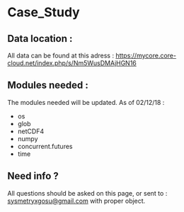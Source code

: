 # Case_Study

## Data location :

All data can be found at this adress :
https://mycore.core-cloud.net/index.php/s/Nm5WusDMAjHGN16

## Modules needed :

The modules needed will be updated.
As of 02/12/18 :
  - os
  - glob
  - netCDF4
  - numpy
  - concurrent.futures
  - time

## Need info ?
All questions should be asked on this page, or sent to :
sysmetryxgosu@gmail.com
with proper object.
